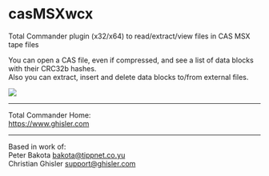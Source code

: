 # casMSXwcx

Total Commander plugin (x32/x64) to read/extract/view files in CAS MSX tape files

You can open a CAS file, even if compressed, and see a list of data blocks with their CRC32b hashes.  
Also you can extract, insert and delete data blocks to/from external files.

![](https://raw.githubusercontent.com/wiki/nataliapc/casMSXwcx/images/casMSXwcx.jpg)


- - -

Total Commander Home:  
https://www.ghisler.com

- - -

Based in work of:  
Peter Bakota <bakota@tippnet.co.yu>  
Christian Ghisler <support@ghisler.com>  

